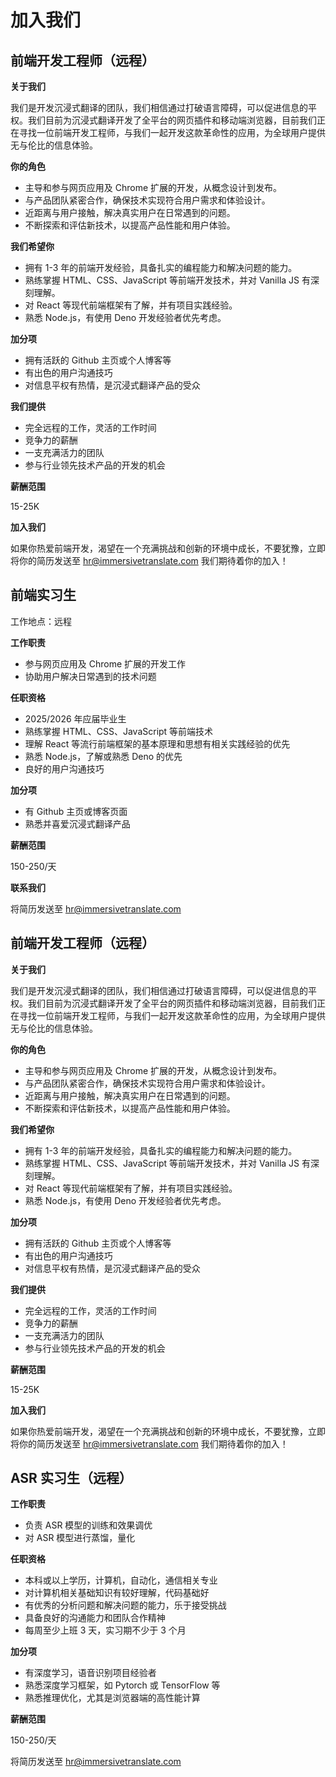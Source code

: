 # 加入我们

<!--
## 产品经理（远程）

**你的角色：**

- 负责"沉浸式翻译"产品的整体战略规划和路线图设计。
- 与工程、设计和营销团队紧密合作，从产品概念到市场推广的每个阶段保持产品的高质量和创新性。
- 深入理解用户需求和痛点，通过用户研究和市场分析指导产品开发。
- 通过用户反馈、数据分析等方式，持续监控和评估产品表现，识别和优先解决关键问题，驱动产品迭代优化。
- 与市场营销团队合作，制定和执行产品推广策略，提升品牌知名度和用户增长。

**我们希望你：**

- 拥有 1-3 年以上产品经理经验，有浏览器扩展或翻译工具产品经验者优先。
- 熟悉产品设计流程和方法，具备优秀的需求分析和产品规划能力。
- 对技术和互联网产品有深刻理解，能够与技术团队有效沟通。
- 强烈的用户导向思维，能够通过数据分析和用户研究深入理解用户需求。
- 具备敏锐的商业洞察力和数据分析能力，能够根据数据做出正确决策。
- 优秀的项目管理能力，能够有序推进产品开发进度，把控产品质量。
- 对人工智能、机器翻译等前沿技术有浓厚兴趣，快速学习能力强。

**我们提供：**

- 竞争力的薪酬和福利。
- 完全远程的工作，灵活的工作时间
- 加入一个充满激情和创新精神的团队，共同开发颠覆性的产品。
- 丰富的个人发展和职业成长机会。
- 参与行业领先产品开发的机会

**薪酬范围**

10-16K

如果你渴望在人工智能和翻译领域做出影响力的产品，欢迎加入我们，一起打破语言壁垒，让全世界自由地交流和分享知识。立即将你的简历发送至 hr@immersivetranslate.com 我们期待着你的加入！

 -->

## 前端开发工程师（远程）

**关于我们**

我们是开发沉浸式翻译的团队，我们相信通过打破语言障碍，可以促进信息的平权。我们目前为沉浸式翻译开发了全平台的网页插件和移动端浏览器，目前我们正在寻找一位前端开发工程师，与我们一起开发这款革命性的应用，为全球用户提供无与伦比的信息体验。

**你的角色**

- 主导和参与网页应用及 Chrome 扩展的开发，从概念设计到发布。
- 与产品团队紧密合作，确保技术实现符合用户需求和体验设计。
- 近距离与用户接触，解决真实用户在日常遇到的问题。
- 不断探索和评估新技术，以提高产品性能和用户体验。

**我们希望你**

- 拥有 1-3 年的前端开发经验，具备扎实的编程能力和解决问题的能力。
- 熟练掌握 HTML、CSS、JavaScript 等前端开发技术，并对 Vanilla JS 有深刻理解。
- 对 React 等现代前端框架有了解，并有项目实践经验。
- 熟悉 Node.js，有使用 Deno 开发经验者优先考虑。

**加分项**

- 拥有活跃的 Github 主页或个人博客等
- 有出色的用户沟通技巧
- 对信息平权有热情，是沉浸式翻译产品的受众

**我们提供**

- 完全远程的工作，灵活的工作时间
- 竞争力的薪酬
- 一支充满活力的团队
- 参与行业领先技术产品的开发的机会

**薪酬范围**

15-25K

**加入我们**

如果你热爱前端开发，渴望在一个充满挑战和创新的环境中成长，不要犹豫，立即将你的简历发送至 hr@immersivetranslate.com 我们期待着你的加入！

## 前端实习生

工作地点：远程

**工作职责**

- 参与网页应用及 Chrome 扩展的开发工作
- 协助用户解决日常遇到的技术问题

**任职资格**

- 2025/2026 年应届毕业生
- 熟练掌握 HTML、CSS、JavaScript 等前端技术
- 理解 React 等流行前端框架的基本原理和思想有相关实践经验的优先
- 熟悉 Node.js，了解或熟悉 Deno 的优先
- 良好的用户沟通技巧

**加分项**

- 有 Github 主页或博客页面
- 熟悉并喜爱沉浸式翻译产品

**薪酬范围**

150-250/天

**联系我们**

将简历发送至 [hr@immersivetranslate.com](mailto:hr@immersivetranslate.com)

## 前端开发工程师（远程）

**关于我们**

我们是开发沉浸式翻译的团队，我们相信通过打破语言障碍，可以促进信息的平权。我们目前为沉浸式翻译开发了全平台的网页插件和移动端浏览器，目前我们正在寻找一位前端开发工程师，与我们一起开发这款革命性的应用，为全球用户提供无与伦比的信息体验。

**你的角色**

- 主导和参与网页应用及 Chrome 扩展的开发，从概念设计到发布。
- 与产品团队紧密合作，确保技术实现符合用户需求和体验设计。
- 近距离与用户接触，解决真实用户在日常遇到的问题。
- 不断探索和评估新技术，以提高产品性能和用户体验。

**我们希望你**

- 拥有 1-3 年的前端开发经验，具备扎实的编程能力和解决问题的能力。
- 熟练掌握 HTML、CSS、JavaScript 等前端开发技术，并对 Vanilla JS 有深刻理解。
- 对 React 等现代前端框架有了解，并有项目实践经验。
- 熟悉 Node.js，有使用 Deno 开发经验者优先考虑。

**加分项**

- 拥有活跃的 Github 主页或个人博客等
- 有出色的用户沟通技巧
- 对信息平权有热情，是沉浸式翻译产品的受众

**我们提供**

- 完全远程的工作，灵活的工作时间
- 竞争力的薪酬
- 一支充满活力的团队
- 参与行业领先技术产品的开发的机会

**薪酬范围**

15-25K

**加入我们**

如果你热爱前端开发，渴望在一个充满挑战和创新的环境中成长，不要犹豫，立即将你的简历发送至 hr@immersivetranslate.com 我们期待着你的加入！

## ASR 实习生（远程）

**工作职责**

- 负责 ASR 模型的训练和效果调优
- 对 ASR 模型进行蒸馏，量化

**任职资格**

- 本科或以上学历，计算机，自动化，通信相关专业
- 对计算机相关基础知识有较好理解，代码基础好
- 有优秀的分析问题和解决问题的能力，乐于接受挑战
- 具备良好的沟通能力和团队合作精神
- 每周至少上班 3 天，实习期不少于 3 个月

**加分项**

- 有深度学习，语音识别项目经验者
- 熟悉深度学习框架，如 Pytorch 或 TensorFlow 等
- 熟悉推理优化，尤其是浏览器端的高性能计算

**薪酬范围**

150-250/天

将简历发送至 [hr@immersivetranslate.com](mailto:hr@immersivetranslate.com)
